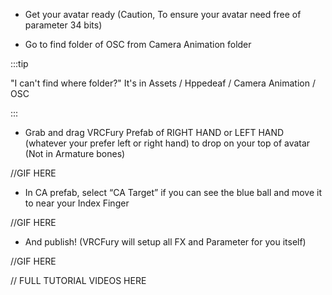 - Get your avatar ready (Caution, To ensure your avatar need free of parameter 34 bits)

- Go to find folder of OSC from Camera Animation folder

:::tip

"I can't find where folder?"
It's in Assets / Hppedeaf / Camera Animation / OSC

:::

- Grab and drag VRCFury Prefab of RIGHT HAND or LEFT HAND (whatever your prefer left or right hand) to drop on your top of avatar (Not in Armature bones)

//GIF HERE

- In CA prefab, select “CA Target” if you can see the blue ball and move it to near your Index Finger

//GIF HERE

- And publish! (VRCFury will setup all FX and Parameter for you itself)

//GIF HERE

// FULL TUTORIAL VIDEOS HERE